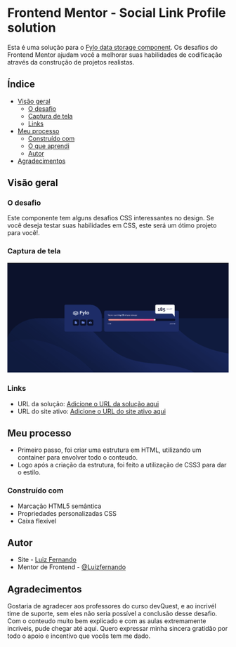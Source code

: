 # Frontend Mentor - Social Link Profile solution

Esta é uma solução para o [Fylo data storage component](https://www.frontendmentor.io/challenges/fylo-data-storage-component-1dZPRbV5n). Os desafios do Frontend Mentor ajudam você a melhorar suas habilidades de codificação através da construção de projetos realistas.

## Índice

- [Visão geral](#visão-geral)
  - [O desafio](#o-desafio)
  - [Captura de tela](#captura-de-tela)
  - [Links](#links)
- [Meu processo](#meu-processo)
  - [Construído com](#construído-com)
  - [O que aprendi](#o-que-aprendi)
  - [Autor](#autor)
- [Agradecimentos](#agradecimentos)



## Visão geral

### O desafio

Este componente tem alguns desafios CSS interessantes no design. Se você deseja testar suas habilidades em CSS, este será um ótimo projeto para você!.

### Captura de tela

![](src/img/Fylo.gif)



### Links

- URL da solução: [Adicione o URL da solução aqui](https://github.com/LuizFernandoFagundes/Fylo)
- URL do site ativo: [Adicione o URL do site ativo aqui](https://luizfernandofagundes.github.io/Fylo/)

## Meu processo
- Primeiro passo, foi criar uma estrutura em HTML, utilizando um container para envolver todo o conteudo.
- Logo após a criação da estrutura, foi feito a utilização de CSS3 para dar o estilo. 
### Construído com

- Marcação HTML5 semântica
- Propriedades personalizadas CSS
- Caixa flexível




## Autor

- Site - [Luiz Fernando](https://www.seu-site.com)
- Mentor de Frontend - [@Luizfernando](https://www.frontendmentor.io/profile/LuizFernandoFagundes)

## Agradecimentos

Gostaria de agradecer aos professores do curso devQuest, e ao incrivél time de suporte, sem eles não seria possível a conclusão desse desafio.
Com o conteudo muito bem explicado e com as aulas extremamente incriveis, pude chegar até aqui.
Quero expressar minha sincera gratidão por todo o apoio e incentivo que vocês tem me dado.
